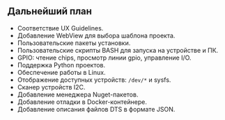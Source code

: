 ## Дальнейший план

- Соответствие UX Guidelines.
- Добавление WebView для выбора шаблона проекта.
- Пользовательские пакеты установки.
- Пользовательские скрипты BASH для запуска на устройстве и ПК.
- GPIO: чтение chips, просмотр линии gpio, управление I/O.
- Поддержка Python проектов.
- Обеспечение работы в Linux.
- Отображение доступных устройств: `/dev/*` и sysfs.
- Сканер устройств I2C.
- Добавление менеджера Nuget-пакетов.
- Добавление отладки в Docker-контейнере.
- Добавление описания файлов DTS в формате JSON.

